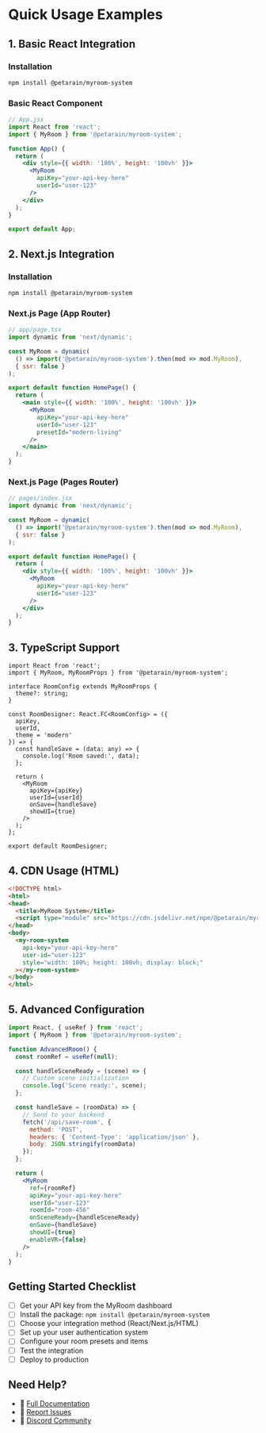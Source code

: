 # Quick Usage Examples

## 1. Basic React Integration

### Installation
```bash
npm install @petarain/myroom-system
```

### Basic React Component
```jsx
// App.jsx
import React from 'react';
import { MyRoom } from '@petarain/myroom-system';

function App() {
  return (
    <div style={{ width: '100%', height: '100vh' }}>
      <MyRoom 
        apiKey="your-api-key-here"
        userId="user-123"
      />
    </div>
  );
}

export default App;
```

## 2. Next.js Integration

### Installation
```bash
npm install @petarain/myroom-system
```

### Next.js Page (App Router)
```jsx
// app/page.tsx
import dynamic from 'next/dynamic';

const MyRoom = dynamic(
  () => import('@petarain/myroom-system').then(mod => mod.MyRoom),
  { ssr: false }
);

export default function HomePage() {
  return (
    <main style={{ width: '100%', height: '100vh' }}>
      <MyRoom 
        apiKey="your-api-key-here"
        userId="user-123"
        presetId="modern-living"
      />
    </main>
  );
}
```

### Next.js Page (Pages Router)
```jsx
// pages/index.jsx
import dynamic from 'next/dynamic';

const MyRoom = dynamic(
  () => import('@petarain/myroom-system').then(mod => mod.MyRoom),
  { ssr: false }
);

export default function HomePage() {
  return (
    <div style={{ width: '100%', height: '100vh' }}>
      <MyRoom 
        apiKey="your-api-key-here"
        userId="user-123"
      />
    </div>
  );
}
```

## 3. TypeScript Support

```tsx
import React from 'react';
import { MyRoom, MyRoomProps } from '@petarain/myroom-system';

interface RoomConfig extends MyRoomProps {
  theme?: string;
}

const RoomDesigner: React.FC<RoomConfig> = ({ 
  apiKey, 
  userId, 
  theme = 'modern' 
}) => {
  const handleSave = (data: any) => {
    console.log('Room saved:', data);
  };

  return (
    <MyRoom
      apiKey={apiKey}
      userId={userId}
      onSave={handleSave}
      showUI={true}
    />
  );
};

export default RoomDesigner;
```

## 4. CDN Usage (HTML)

```html
<!DOCTYPE html>
<html>
<head>
  <title>MyRoom System</title>
  <script type="module" src="https://cdn.jsdelivr.net/npm/@petarain/myroom-system/myroom-system.es.js"></script>
</head>
<body>
  <my-room-system
    api-key="your-api-key-here"
    user-id="user-123"
    style="width: 100%; height: 100vh; display: block;"
  ></my-room-system>
</body>
</html>
```

## 5. Advanced Configuration

```jsx
import React, { useRef } from 'react';
import { MyRoom } from '@petarain/myroom-system';

function AdvancedRoom() {
  const roomRef = useRef(null);

  const handleSceneReady = (scene) => {
    // Custom scene initialization
    console.log('Scene ready:', scene);
  };

  const handleSave = (roomData) => {
    // Send to your backend
    fetch('/api/save-room', {
      method: 'POST',
      headers: { 'Content-Type': 'application/json' },
      body: JSON.stringify(roomData)
    });
  };

  return (
    <MyRoom
      ref={roomRef}
      apiKey="your-api-key-here"
      userId="user-123"
      roomId="room-456"
      onSceneReady={handleSceneReady}
      onSave={handleSave}
      showUI={true}
      enableVR={false}
    />
  );
}
```

## Getting Started Checklist

- [ ] Get your API key from the MyRoom dashboard
- [ ] Install the package: `npm install @petarain/myroom-system`
- [ ] Choose your integration method (React/Next.js/HTML)
- [ ] Set up your user authentication system
- [ ] Configure your room presets and items
- [ ] Test the integration
- [ ] Deploy to production

## Need Help?

- 📖 [Full Documentation](https://github.com/Petarainsoft/myroom-package)
- 🐛 [Report Issues](https://github.com/Petarainsoft/myroom-package/issues)
- 💬 [Discord Community](https://discord.gg/myroom-system)